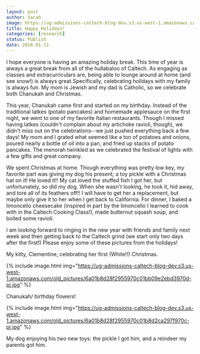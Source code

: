 ```yaml
---
layout: post
author: Sarah
image: https://ug-admissions-caltech-blog-dev.s3.us-west-1.amazonaws.com/old_pictures/6a01b8d28f2955970c01b8d2ca296b970c-pi.jpg
title: Happy Holidays!
categories: [research]
status: Publish
date: 2018-01-11
---
```


I hope everyone is having an amazing holiday break. This time of year is always a great break from all of the hullabaloo of Caltech. As engaging as classes and extracurriculars are, being able to lounge around at home (and see snow!) is always great.Specifically, celebrating holidays with my family is always fun. My mom is Jewish and my dad is Catholic, so we celebrate both Chanukah and Christmas.

This year, Chanukah came first and started on my birthday. Instead of the traditional latkes (potato pancakes) and homemade applesauce on the first night, we went to one of my favorite Italian restaurants. Though I missed having latkes (couldn't complain about my artichoke ravioli, though), we didn't miss out on the celebrations--we just pushed everything back a few days! My mom and I grated what seemed like a ton of potatoes and onions, poured nearly a bottle of oil into a pan, and fried up stacks of potato pancakes. The menorah twinkled as we celebrated the festival of lights with a few gifts and great company.

We spent Christmas at home. Though everything was pretty low key, my favorite part was giving my dog his present; a toy pickle with a Christmas hat on it! He loved it!! My cat loved the stuffed fish I got her, but unfortunately, so did my dog. When she wasn't looking, he took it, hid away, and tore all of its feathers off!! I will have to get her a replacement, but maybe only give it to her when I get back to California. For dinner, I baked a limoncello cheesecake (inspired in part by the limoncello I learned to cook with in the Caltech Cooking Class!), made butternut squash soup, and boiled some ravioli.

I am looking forward to ringing in the new year with friends and family next week and then getting back to the Caltech grind (we start only two days after the first!) Please enjoy some of these pictures from the holidays!

<div class="photo-caption caption-xid-6a01b8d28f2955970c01b8d2ca296b970c" id="caption-xid-6a01b8d28f2955970c01b8d2ca296b970c">My kitty, Clementine, celebrating her first (White!!) Christmas.


{% include image.html img="https://ug-admissions-caltech-blog-dev.s3.us-west-1.amazonaws.com/old_pictures/6a01b8d28f2955970c01bb09e2ebd3970d-pi.jpg" %}<div class="photo-caption caption-xid-6a01b8d28f2955970c01bb09e2ebd3970d" id="caption-xid-6a01b8d28f2955970c01bb09e2ebd3970d">Chanukah/ birthday flowers!


{% include image.html img="https://ug-admissions-caltech-blog-dev.s3.us-west-1.amazonaws.com/old_pictures/6a01b8d28f2955970c01b8d2ca297f970c-pi.jpg" %}<div class="photo-caption caption-xid-6a01b8d28f2955970c01b8d2ca297f970c" id="caption-xid-6a01b8d28f2955970c01b8d2ca297f970c">My dog enjoying his two new toys: the pickle I got him, and a reindeer my parents got him.

